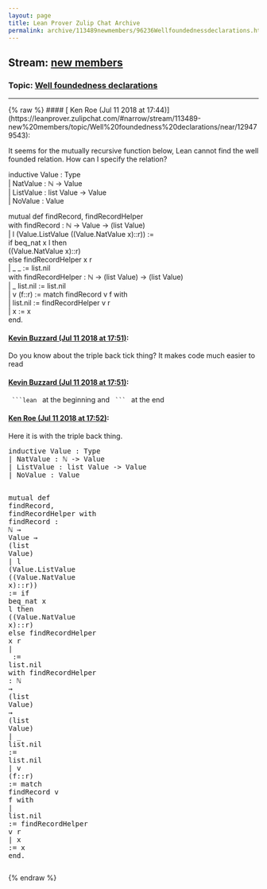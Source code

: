 ```yaml
---
layout: page
title: Lean Prover Zulip Chat Archive 
permalink: archive/113489newmembers/96236Wellfoundednessdeclarations.html
---
```


## Stream: [new members](https://leanprover-community.github.io/archive/113489newmembers/index.html)
### Topic: [Well foundedness declarations](https://leanprover-community.github.io/archive/113489newmembers/96236Wellfoundednessdeclarations.html)

---

<base href="https://leanprover.zulipchat.com">
{% raw %}
#### [ Ken Roe (Jul 11 2018 at 17:44)](https://leanprover.zulipchat.com/#narrow/stream/113489-new%20members/topic/Well%20foundedness%20declarations/near/129479543):
<p>It seems for the mutually recursive function below, Lean cannot find the well founded relation.  How can I specify the relation?</p>
<p>inductive Value : Type<br>
| NatValue : ℕ -&gt; Value<br>
| ListValue : list Value -&gt; Value<br>
| NoValue : Value</p>
<p>mutual def findRecord, findRecordHelper<br>
with findRecord : ℕ → Value → (list Value)<br>
| l (Value.ListValue ((Value.NatValue x)::r)) :=<br>
                 if beq_nat x l then<br>
                     ((Value.NatValue x)::r)<br>
                 else findRecordHelper x r<br>
| _ _ := list.nil<br>
with findRecordHelper : ℕ → (list Value) → (list Value)<br>
| _ list.nil := list.nil<br>
| v (f::r) := match findRecord v f with<br>
              | list.nil := findRecordHelper v r<br>
              | x        := x<br>
              end.</p>

#### [ Kevin Buzzard (Jul 11 2018 at 17:51)](https://leanprover.zulipchat.com/#narrow/stream/113489-new%20members/topic/Well%20foundedness%20declarations/near/129479933):
<p>Do you know about the triple back tick thing? It makes code much easier to read</p>

#### [ Kevin Buzzard (Jul 11 2018 at 17:51)](https://leanprover.zulipchat.com/#narrow/stream/113489-new%20members/topic/Well%20foundedness%20declarations/near/129479954):
<p><code> ```lean </code> at the beginning and <code> ``` </code> at the end</p>

#### [ Ken Roe (Jul 11 2018 at 17:52)](https://leanprover.zulipchat.com/#narrow/stream/113489-new%20members/topic/Well%20foundedness%20declarations/near/129480038):
<p>Here it is with the triple back thing.</p>
<div class="codehilite"><pre><span></span><span class="kn">inductive</span> <span class="n">Value</span> <span class="o">:</span> <span class="kt">Type</span>
<span class="bp">|</span> <span class="n">NatValue</span> <span class="o">:</span> <span class="bp">ℕ</span> <span class="bp">-&gt;</span> <span class="n">Value</span>
<span class="bp">|</span> <span class="n">ListValue</span> <span class="o">:</span> <span class="n">list</span> <span class="n">Value</span> <span class="bp">-&gt;</span> <span class="n">Value</span>
<span class="bp">|</span> <span class="n">NoValue</span> <span class="o">:</span> <span class="n">Value</span>

<span class="n">mutual</span> <span class="n">def</span> <span class="n">findRecord</span><span class="o">,</span> <span class="n">findRecordHelper</span>
<span class="k">with</span> <span class="n">findRecord</span> <span class="o">:</span> <span class="bp">ℕ</span> <span class="bp">→</span> <span class="n">Value</span> <span class="bp">→</span> <span class="o">(</span><span class="n">list</span> <span class="n">Value</span><span class="o">)</span>
<span class="bp">|</span> <span class="n">l</span> <span class="o">(</span><span class="n">Value</span><span class="bp">.</span><span class="n">ListValue</span> <span class="o">((</span><span class="n">Value</span><span class="bp">.</span><span class="n">NatValue</span> <span class="n">x</span><span class="o">)</span><span class="bp">::</span><span class="n">r</span><span class="o">))</span> <span class="o">:=</span>
<span class="k">if</span> <span class="n">beq_nat</span> <span class="n">x</span> <span class="n">l</span> <span class="k">then</span>
<span class="o">((</span><span class="n">Value</span><span class="bp">.</span><span class="n">NatValue</span> <span class="n">x</span><span class="o">)</span><span class="bp">::</span><span class="n">r</span><span class="o">)</span>
<span class="k">else</span> <span class="n">findRecordHelper</span> <span class="n">x</span> <span class="n">r</span>
<span class="bp">|</span> <span class="bp">_</span> <span class="bp">_</span> <span class="o">:=</span> <span class="n">list</span><span class="bp">.</span><span class="n">nil</span>
<span class="k">with</span> <span class="n">findRecordHelper</span> <span class="o">:</span> <span class="bp">ℕ</span> <span class="bp">→</span> <span class="o">(</span><span class="n">list</span> <span class="n">Value</span><span class="o">)</span> <span class="bp">→</span> <span class="o">(</span><span class="n">list</span> <span class="n">Value</span><span class="o">)</span>
<span class="bp">|</span> <span class="bp">_</span> <span class="n">list</span><span class="bp">.</span><span class="n">nil</span> <span class="o">:=</span> <span class="n">list</span><span class="bp">.</span><span class="n">nil</span>
<span class="bp">|</span> <span class="n">v</span> <span class="o">(</span><span class="n">f</span><span class="bp">::</span><span class="n">r</span><span class="o">)</span> <span class="o">:=</span> <span class="k">match</span> <span class="n">findRecord</span> <span class="n">v</span> <span class="n">f</span> <span class="k">with</span>
<span class="bp">|</span> <span class="n">list</span><span class="bp">.</span><span class="n">nil</span> <span class="o">:=</span> <span class="n">findRecordHelper</span> <span class="n">v</span> <span class="n">r</span>
<span class="bp">|</span> <span class="n">x</span> <span class="o">:=</span> <span class="n">x</span>
<span class="kn">end</span><span class="bp">.</span>
</pre></div>


{% endraw %}

